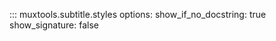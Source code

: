 ::: muxtools.subtitle.styles
    options:
      show_if_no_docstring: true
      show_signature: false